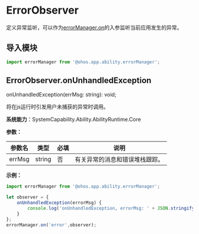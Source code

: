 # ErrorObserver

定义异常监听，可以作为[errorManager.on](js-apis-app-ability-errorManager.md#errormanageron)的入参监听当前应用发生的异常。

## 导入模块

```ts
import errorManager from '@ohos.app.ability.errorManager';
```

## ErrorObserver.onUnhandledException

onUnhandledException(errMsg: string): void;

将在js运行时引发用户未捕获的异常时调用。

**系统能力**：SystemCapability.Ability.AbilityRuntime.Core

**参数：**

| 参数名 | 类型 | 必填 | 说明 |
| -------- | -------- | -------- | -------- |
| errMsg | string | 否 | 有关异常的消息和错误堆栈跟踪。 |

**示例：**

```ts
import errorManager from '@ohos.app.ability.errorManager';

let observer = {
    onUnhandledException(errorMsg) {
        console.log('onUnhandledException, errorMsg: ' + JSON.stringify(errorMsg));
    }
};
errorManager.on('error',observer);
```